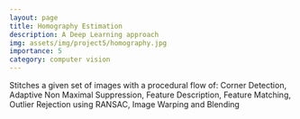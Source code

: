 ```yaml
---
layout: page
title: Homography Estimation
description: A Deep Learning approach
img: assets/img/project5/homography.jpg
importance: 5
category: computer vision
---
```


Stitches a given set of images with a procedural flow of: Corner Detection, Adaptive Non Maximal Suppression, Feature Description, Feature Matching, Outlier Rejection using RANSAC, Image Warping and Blending